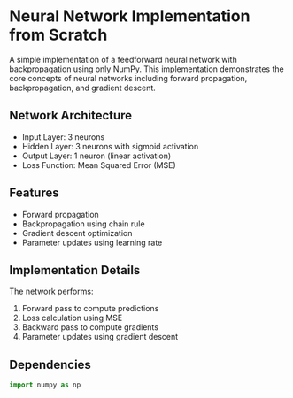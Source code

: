 # Neural Network Implementation from Scratch

A simple implementation of a feedforward neural network with backpropagation using only NumPy. This implementation demonstrates the core concepts of neural networks including forward propagation, backpropagation, and gradient descent.

## Network Architecture
- Input Layer: 3 neurons
- Hidden Layer: 3 neurons with sigmoid activation
- Output Layer: 1 neuron (linear activation)
- Loss Function: Mean Squared Error (MSE)

## Features
- Forward propagation
- Backpropagation using chain rule
- Gradient descent optimization
- Parameter updates using learning rate

## Implementation Details
The network performs:
1. Forward pass to compute predictions
2. Loss calculation using MSE
3. Backward pass to compute gradients
4. Parameter updates using gradient descent

## Dependencies
```python
import numpy as np
